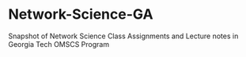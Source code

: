 # Network-Science-GA
Snapshot of Network Science Class Assignments and Lecture notes in Georgia Tech OMSCS Program

